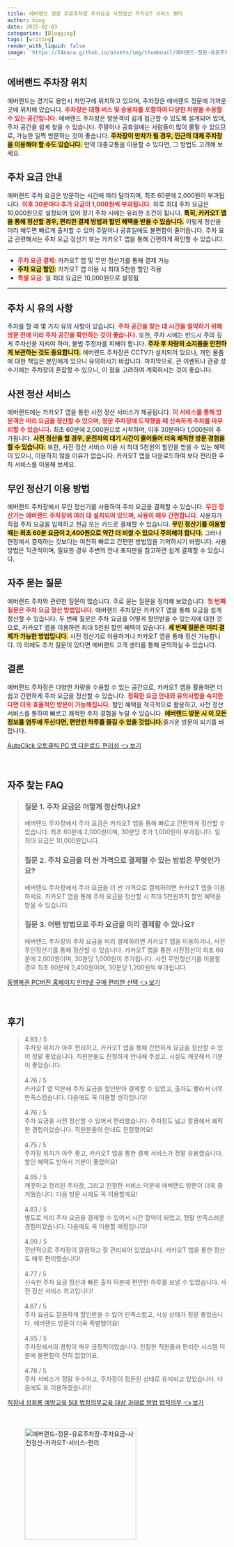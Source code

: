 ```yaml
---
title: 에버랜드 정문 유료주차장 주차요금 사전정산 카카오T 서비스 편리
author: bing
date: 2025-02-03
categories: [Blogging]
tags: [writing]
render_with_liquid: false
image: 'https://24nara.github.io/assets/img/thumbnail/에버랜드-정문-유료주차장-주차요금-사전정산-카카오T-서비스-편리.webp'
---
```



<h2 id='에버랜드 주차장 위치'>에버랜드 주차장 위치</h2>

<p>에버랜드는 경기도 용인시 처인구에 위치하고 있으며, 주차장은 에버랜드 정문에 가까운 곳에 위치해 있습니다. <b><span style="color: #ee2323;">주차장은 대형 버스 및 승용차를 포함하여 다양한 차량을 수용할 수 있는 공간입니다.</span></b> 에버랜드 주차장은 방문객이 쉽게 접근할 수 있도록 설계되어 있어, 주차 공간을 쉽게 찾을 수 있습니다. 주말이나 공휴일에는 사람들이 많이 몰릴 수 있으므로, 가능한 일찍 방문하는 것이 좋습니다. <b><span style="background-color: #ffe066;">주차장이 만차가 될 경우, 인근의 대체 주차장을 이용해야 할 수도 있습니다.</span></b> 만약 대중교통을 이용할 수 있다면, 그 방법도 고려해 보세요.</p>

<h2 id='주차 요금 안내'>주차 요금 안내</h2>

<p>에버랜드 주차 요금은 방문하는 시간에 따라 달라지며, 최초 60분에 2,000원이 부과됩니다. <b><span style="color: #ee2323;">이후 30분마다 추가 요금이 1,000원씩 부과됩니다.</span></b> 하루 최대 주차 요금은 10,000원으로 설정되어 있어 장기 주차 시에는 유리한 조건이 됩니다. <b><span style="background-color: #ffe066;">특히, 카카오T 앱을 통해 정산할 경우, 편리한 결제 방법과 할인 혜택을 받을 수 있습니다.</span></b> 이렇게 정산을 미리 해두면 빠르게 출차할 수 있어 주말이나 공휴일에도 불편함이 줄어듭니다. 주차 요금 관련해서는 주차 요금 정산기 또는 카카오T 앱을 통해 간편하게 확인할 수 있습니다.</p>

<hr />

<ul>
    <li><b><span style="color: #ee2323;">주차 요금 결제:</span></b> 카카오T 앱 및 무인 정산기를 통해 결제 가능</li>
    <li><b><span style="background-color: #ffe066;">주차 요금 할인:</span></b> 카카오T 앱 이용 시 최대 5천원 할인 적용</li>
    <li><b><span style="color: #ee2323;">특별 요금:</span></b> 일 최대 요금은 10,000원으로 설정됨</li>
</ul>

<hr />

<h2 id='주차 시 유의 사항'>주차 시 유의 사항</h2>

<p>주차를 할 때 몇 가지 유의 사항이 있습니다. <b><span style="color: #ee2323;">주차 공간을 찾는 데 시간을 절약하기 위해 방문 전에 미리 주차 공간을 확인하는 것이 좋습니다.</span></b> 또한, 주차 시에는 반드시 주의 깊게 주차선을 지켜야 하며, 불법 주정차를 피해야 합니다. <b><span style="background-color: #ffe066;">주차 후 차량의 소지품을 안전하게 보관하는 것도 중요합니다.</span></b> 에버랜드 주차장은 CCTV가 설치되어 있으나, 개인 물품에 대한 책임은 본인에게 있으니 유의하시기 바랍니다. 마지막으로, 큰 이벤트나 관광 성수기에는 주차장이 혼잡할 수 있으니, 이 점을 고려하여 계획하시는 것이 좋습니다.</p>

<h2 id='사전 정산 서비스'>사전 정산 서비스</h2>

<p>에버랜드에는 카카오T 앱을 통한 사전 정산 서비스가 제공됩니다. <b><span style="color: #ee2323;">이 서비스를 통해 방문객은 미리 요금을 정산할 수 있으며, 정문 주차장에 도착했을 때 신속하게 주차를 마무리할 수 있습니다.</span></b> 최초 60분에 2,000원으로 시작하며, 이후 30분마다 1,000원이 추가됩니다. <b><span style="background-color: #ffe066;">사전 정산을 할 경우, 운전자의 대기 시간이 줄어들어 더욱 쾌적한 방문 경험을 할 수 있습니다.</span></b> 또한, 사전 정산 서비스 이용 시 최대 5천원의 할인을 받을 수 있는 혜택이 있으니, 이용하지 않을 이유가 없습니다. 카카오T 앱을 다운로드하여 보다 편리한 주차 서비스를 이용해 보세요.</p>

<h2 id='무인 정산기 이용 방법'>무인 정산기 이용 방법</h2>

<p>에버랜드 주차장에서 무인 정산기를 사용하여 주차 요금을 결제할 수 있습니다. <b><span style="color: #ee2323;">무인 정산기는 에버랜드 주차장에 여러 대 설치되어 있으며, 사용이 매우 간편합니다.</span></b> 사용자가 직접 주차 요금을 입력하고 현금 또는 카드로 결제할 수 있습니다. <b><span style="background-color: #ffe066;">무인 정산기를 이용할 때는 최초 60분 요금이 2,400원으로 약간 더 비쌀 수 있으니 주의해야 합니다.</span></b> 그러나 현장에서 결제하는 것보다는 여전히 빠르고 간편한 방법임을 기억하시기 바랍니다. 사용 방법은 직관적이며, 필요한 경우 주변의 안내 표지판을 참고하면 쉽게 결제할 수 있습니다.</p>

<h2 id='자주 묻는 질문'>자주 묻는 질문</h2>

<p>에버랜드 주차와 관련한 질문이 많습니다. 주로 묻는 질문을 정리해 보았습니다. <b><span style="color: #ee2323;">첫 번째 질문은 주차 요금 정산 방법입니다.</span></b> 에버랜드 주차장은 카카오T 앱을 통해 요금을 쉽게 정산할 수 있습니다. 두 번째 질문은 주차 요금을 어떻게 할인받을 수 있는지에 대한 것으로, 카카오T 앱을 이용하면 최대 5천원 할인 혜택이 있습니다. <b><span style="background-color: #ffe066;">세 번째 질문은 미리 결제가 가능한 방법입니다.</span></b> 사전 정산기로 이용하거나 카카오T 앱을 통해 정산 가능합니다. 이 외에도 추가 질문이 있다면 에버랜드 고객 센터를 통해 문의하실 수 있습니다.</p>

<h2 id='결론'>결론</h2>

<p>에버랜드 주차장은 다양한 차량을 수용할 수 있는 공간으로, 카카오T 앱을 활용하면 더 쉽고 간편하게 주차 요금을 정산할 수 있습니다. <b><span style="color: #ee2323;">정확한 요금 안내와 유의사항을 숙지한다면 더욱 효율적인 방문이 가능해집니다.</span></b> 할인 혜택을 적극적으로 활용하고, 사전 정산 서비스를 통하여 빠르고 쾌적한 주차 경험을 누릴 수 있습니다. <b><span style="background-color: #ffe066;">에버랜드 방문 시 이 모든 정보를 염두에 두신다면, 편안한 하루를 즐길 수 있을 것입니다.</span></b>즐거운 방문이 되기를 바랍니다.</p>


<p><a class="click-button" title="AutoClick 오토클릭 PC 앱 다운로드 편리성" href="https://24nara.github.io/posts/AutoClick-%EC%98%A4%ED%86%A0%ED%81%B4%EB%A6%AD-PC-%EC%95%B1-%EB%8B%A4%EC%9A%B4%EB%A1%9C%EB%93%9C-%ED%8E%B8%EB%A6%AC%EC%84%B1/" rel="dofollow">AutoClick 오토클릭 PC 앱 다운로드 편리성 👈 보기</a></p><br>
<h2 id='자주_찾는_FAQ'>자주 찾는 FAQ</h2>
<div itemscope="" itemtype="https://schema.org/FAQPage"> 
<blockquote> 
<div itemscope="" itemprop="mainEntity" itemtype="https://schema.org/Question"> 
<h3 itemprop="name">질문 1. 주차 요금은 어떻게 정산하나요?</h3> 
<div itemscope="" itemprop="acceptedAnswer" itemtype="https://schema.org/Answer"> 
<span itemprop="text"> 
<p>에버랜드 주차장에서 주차 요금은 카카오T 앱을 통해 빠르고 간편하게 정산할 수 있습니다. 최초 60분에 2,000원이며, 30분당 추가 1,000원이 부과됩니다. 일 최대 요금은 10,000원입니다.</p> 
</span> 
</div> 
</div> 

<div itemscope="" itemprop="mainEntity" itemtype="https://schema.org/Question"> 
<h3 itemprop="name">질문 2. 주차 요금을 더 싼 가격으로 결제할 수 있는 방법은 무엇인가요?</h3> 
<div itemscope="" itemprop="acceptedAnswer" itemtype="https://schema.org/Answer"> 
<span itemprop="text"> 
<p>에버랜드 주차장에서 주차 요금을 더 싼 가격으로 결제하려면 카카오T 앱을 이용하세요. 카카오T 앱을 통해 주차 요금을 정산할 시 최대 5천원까지 할인 혜택을 받을 수 있습니다.</p> 
</span> 
</div> 
</div> 

<div itemscope="" itemprop="mainEntity" itemtype="https://schema.org/Question"> 
<h3 itemprop="name">질문 3. 어떤 방법으로 주차 요금을 미리 결제할 수 있나요?</h3> 
<div itemscope="" itemprop="acceptedAnswer" itemtype="https://schema.org/Answer"> 
<span itemprop="text"> 
<p>에버랜드 주차장의 주차 요금을 미리 결제하려면 카카오T 앱을 이용하거나, 사전 무인정산기를 통해 정산할 수 있습니다. 카카오T 앱을 통한 사전정산이 최초 60분에 2,000원이며, 30분당 1,000원이 추가됩니다. 사전 무인정산기를 이용할 경우 최초 60분에 2,400원이며, 30분당 1,200원씩 부과됩니다.</p> 
</span> 
</div> 
</div> 
</blockquote> 
</div>
<p><a class="click-button" title="동행복권 PC버전 홈페이지 인터넷 구매 편리한 선택" href="https://24nara.github.io/posts/%EB%8F%99%ED%96%89%EB%B3%B5%EA%B6%8C-PC%EB%B2%84%EC%A0%84-%ED%99%88%ED%8E%98%EC%9D%B4%EC%A7%80-%EC%9D%B8%ED%84%B0%EB%84%B7-%EA%B5%AC%EB%A7%A4-%ED%8E%B8%EB%A6%AC%ED%95%9C-%EC%84%A0%ED%83%9D/" rel="dofollow">동행복권 PC버전 홈페이지 인터넷 구매 편리한 선택 👈 보기</a></p><br>
<h2 id='후기'>후기</h2>
<div itemscope itemtype="https://schema.org/Product">
  <blockquote>
  <div itemprop="review" itemscope itemtype="https://schema.org/Review">
      <div itemprop="reviewRating" itemscope itemtype="https://schema.org/Rating"> <span itemprop="ratingValue">4.93</span> / <span itemprop="bestRating">5</span> </div>
      <span itemprop="reviewBody">주차장 위치가 아주 편리하고, 카카오T 앱을 통해 간편하게 요금을 정산할 수 있어 정말 좋았습니다. 직원분들도 친절하게 안내해 주셨고, 시설도 깨끗해서 기분이 좋았습니다.</span>
  </div>
  <br>
  <div itemprop="review" itemscope itemtype="https://schema.org/Review">
      <div itemprop="reviewRating" itemscope itemtype="https://schema.org/Rating"> <span itemprop="ratingValue">4.76</span> / <span itemprop="bestRating">5</span> </div>
      <span itemprop="reviewBody">카카오T 앱 덕분에 주차 요금을 할인받아 결제할 수 있었고, 출차도 빨라서 너무 만족스럽습니다. 다음에도 꼭 이용할 생각입니다!</span>
  </div>
  <br>
  <div itemprop="review" itemscope itemtype="https://schema.org/Review">
      <div itemprop="reviewRating" itemscope itemtype="https://schema.org/Rating"> <span itemprop="ratingValue">4.76</span> / <span itemprop="bestRating">5</span> </div>
      <span itemprop="reviewBody">주차 요금을 사전 정산할 수 있어서 편리했습니다. 주차장도 넓고 깔끔해서 쾌적한 경험이었습니다. 직원분들의 안내도 친절했어요!</span>
  </div>
  <br>
  <div itemprop="review" itemscope itemtype="https://schema.org/Review">
      <div itemprop="reviewRating" itemscope itemtype="https://schema.org/Rating"> <span itemprop="ratingValue">4.75</span> / <span itemprop="bestRating">5</span> </div>
      <span itemprop="reviewBody">주차장 위치가 아주 좋고, 카카오T 앱을 통한 결제 서비스가 정말 유용했습니다. 할인 혜택도 받아서 기분이 좋았어요!</span>
  </div>
  <br>
  <div itemprop="review" itemscope itemtype="https://schema.org/Review">
      <div itemprop="reviewRating" itemscope itemtype="https://schema.org/Rating"> <span itemprop="ratingValue">4.95</span> / <span itemprop="bestRating">5</span> </div>
      <span itemprop="reviewBody">깨끗하고 정리된 주차장, 그리고 친절한 서비스 덕분에 에버랜드 방문이 더욱 즐거웠습니다. 다음 방문 시에도 꼭 이용할게요!</span>
  </div>
  <br>
  <div itemprop="review" itemscope itemtype="https://schema.org/Review">
      <div itemprop="reviewRating" itemscope itemtype="https://schema.org/Rating"> <span itemprop="ratingValue">4.83</span> / <span itemprop="bestRating">5</span> </div>
      <span itemprop="reviewBody">별도로 미리 주차 요금을 결제할 수 있어서 시간 절약이 되었고, 정말 만족스러운 경험이었습니다. 다음에도 꼭 이용할 예정입니다!</span>
  </div>
  <br>
  <div itemprop="review" itemscope itemtype="https://schema.org/Review">
      <div itemprop="reviewRating" itemscope itemtype="https://schema.org/Rating"> <span itemprop="ratingValue">4.99</span> / <span itemprop="bestRating">5</span> </div>
      <span itemprop="reviewBody">전반적으로 주차장이 깔끔하고 잘 관리되어 있었습니다. 카카오T 앱을 통한 정산도 매우 편리했습니다!</span>
  </div>
  <br>
  <div itemprop="review" itemscope itemtype="https://schema.org/Review">
      <div itemprop="reviewRating" itemscope itemtype="https://schema.org/Rating"> <span itemprop="ratingValue">4.77</span> / <span itemprop="bestRating">5</span> </div>
      <span itemprop="reviewBody">신속한 주차 요금 정산과 빠른 출차 덕분에 편안한 하루를 보낼 수 있었습니다. 사전 정산 서비스 최고입니다!</span>
  </div>
  <br>
  <div itemprop="review" itemscope itemtype="https://schema.org/Review">
      <div itemprop="reviewRating" itemscope itemtype="https://schema.org/Rating"> <span itemprop="ratingValue">4.87</span> / <span itemprop="bestRating">5</span> </div>
      <span itemprop="reviewBody">주차 요금도 깔끔하게 할인받을 수 있어 만족스럽고, 시설 상태가 정말 좋았습니다. 에버랜드 방문이 더욱 특별했어요!</span>
  </div>
  <br>
  <div itemprop="review" itemscope itemtype="https://schema.org/Review">
      <div itemprop="reviewRating" itemscope itemtype="https://schema.org/Rating"> <span itemprop="ratingValue">4.95</span> / <span itemprop="bestRating">5</span> </div>
      <span itemprop="reviewBody">주차장에서의 경험이 매우 긍정적이었습니다. 친절한 직원들과 편리한 시스템 덕분에 불편함이 전혀 없었어요.</span>
  </div>
  <br>
  <div itemprop="review" itemscope itemtype="https://schema.org/Review">
      <div itemprop="reviewRating" itemscope itemtype="https://schema.org/Rating"> <span itemprop="ratingValue">4.78</span> / <span itemprop="bestRating">5</span> </div>
      <span itemprop="reviewBody">주차 서비스가 정말 우수하고, 주차장이 정돈된 상태로 유지되고 있었습니다. 다음에도 또 이용하겠습니다!</span>
  </div>
  </blockquote>
</div>
<p><a class="click-button" title="직장내 성희롱 예방교육 5대 법정의무교육 대상 과태료 방법 법적의무" href="https://24nara.github.io/posts/%EC%A7%81%EC%9E%A5%EB%82%B4-%EC%84%B1%ED%9D%AC%EB%A1%B1-%EC%98%88%EB%B0%A9%EA%B5%90%EC%9C%A1-5%EB%8C%80-%EB%B2%95%EC%A0%95%EC%9D%98%EB%AC%B4%EA%B5%90%EC%9C%A1-%EB%8C%80%EC%83%81-%EA%B3%BC%ED%83%9C%EB%A3%8C-%EB%B0%A9%EB%B2%95-%EB%B2%95%EC%A0%81%EC%9D%98%EB%AC%B4/" rel="dofollow">직장내 성희롱 예방교육 5대 법정의무교육 대상 과태료 방법 법적의무 👈 보기</a></p><br>
<figure class="image"><img src="https://24nara.github.io/assets/img/thumbnail/에버랜드-정문-유료주차장-주차요금-사전정산-카카오T-서비스-편리.webp" alt="에버랜드-정문-유료주차장-주차요금-사전정산-카카오T-서비스-편리" width="256" height="256"></figure>